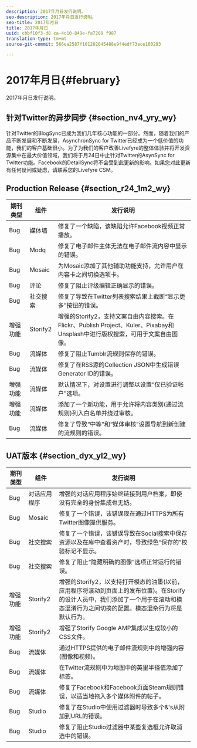 ```yaml
---
description: 2017年月日发行说明。
seo-description: 2017年月日发行说明。
seo-title: 2017年月日
title: 2017年月日
uuid: cbbf10f3-d8 ca-4c10-849e-fa7208 f987
translation-type: tm+mt
source-git-commit: 566ea2587f101202045488e9f4edf73ece100293

---
```



# 2017年月日{#february}

2017年月日发行说明。

## 针对Twitter的异步同步 {#section_nv4_yry_wy}

针对Twitter的BlogSync已成为我们几年核心功能的一部分。然而，随着我们的产品不断发展和不断发展，AsynchronSync for Twitter已经成为一个低价值的功能，我们的客户基础很小。为了为我们的客户改善Livefyre的整体体验并将开发资源集中在最大价值领域，我们将于月24日中止针对Twitter的AsynSync for Twitter功能。Facebook的DetailSync将不会受到此更新的影响。如果您对此更新有任何疑问或疑虑，请联系您的Livefyre CSM。

## Production Release {#section_r24_1m2_wy}

| 期刊类型 | 组件 | 发行说明 |
|--- |--- |--- |
| Bug | 媒体墙 | 修复了一个缺陷，该缺陷允许Facebook视频正常播放。 |
| Bug | Modq | 修复了电子邮件主体无法在电子邮件流内容中显示的错误。 |
| Bug | Mosaic | 为Mosaic添加了其他辅助功能支持，允许用户在内容卡之间切换选项卡。 |
| Bug | 评论 | 修复了阻止评级编辑正确显示的错误。 |
| Bug | 社交搜索 | 修复了导致在Twitter列表搜索结果上截断“显示更多”按钮的错误。 |
| 增强功能 | Storify2 | 增强的Storify2，支持文案自由内容搜索。在Flickr、Publish Project、Kuler、Pixabay和Unsplash中进行版权搜索，可用于文案自由图像。 |
| Bug | 流媒体 | 修复了阻止Tumblr流规则保存的错误。 |
| Bug | 流媒体 | 修复了在RSS源的Collection JSON中生成错误Generator ID的错误。 |
| 增强功能 | 流媒体 | 默认情况下，对设置进行调整以设置“仅已验证帐户”选项。 |
| 增强功能 | 流媒体 | 添加了一个新功能，用于允许将内容类别(通过流规则)列入白名单并绕过审核。 |
| Bug | 流媒体 | 修复了导致“中等”和“媒体审核”设置导航到新创建的流规则的错误。 |

## UAT版本 {#section_dyx_yl2_wy}

| 期刊类型 | 组件 | 发行说明 |
|--- |--- |--- |
| Bug | 对话应用程序 | 增强的对话应用程序始终链接到用户档案，即使没有完全的身份集成也无妨。 |
| Bug | Mosaic | 修复了一个错误，该错误现在通过HTTPS为所有Twitter图像提供服务。 |
| Bug | 社交搜索 | 修复了一个错误，该错误导致在Social搜索中保存资源以及在库中查看资产时，导致绿色“保存的”校验标记不显示。 |
| Bug | 社交搜索 | 修复了阻止“隐藏明确的图像”选项正常运行的错误。 |
| 增强功能 | Storify2 | 增强的Storify2，以支持打开模态的油墨(以前，应用程序将滚动到页面上的发布位置)。在Storify的设计人员中，我们添加了一个用于在滚动和模态混淆行为之间切换的配置。模态混杂行为将是默认行为。 |
| 增强功能 | Storify2 | 增强了Storify Google AMP集成以生成较小的CSS文件。 |
| Bug | 流媒体 | 通过HTTPS提供的电子邮件流规则中的增强内容(图像和视频)。 |
| Bug | 流媒体 | 在Twitter流规则中为地图中的英里半径值添加了标签。 |
| Bug | 流媒体 | 修复了Facebook和Facebook页面Steam规则错误，以适当地拖入多个媒体附件的帖子。 |
| Bug | Studio | 修复了在Studio中使用过滤器时导致多个&'s从附加到URL的错误。 |
| Bug | Studio | 修复了阻止Studio过滤器中某些复选框允许取消选中的错误。 |

